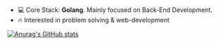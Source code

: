 - 💻 Core Stack: **Golang**. Mainly focused on Back-End Development.
- 🔥 Interested in problem solving & web-development

[![Anurag's GitHub stats](https://github-readme-stats.vercel.app/api?username=5t4lk)](https://github.com/anuraghazra/github-readme-stats)
